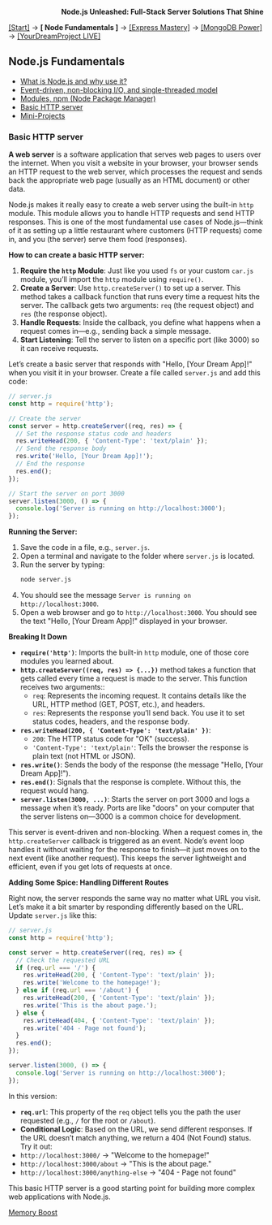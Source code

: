 **<p align="right">Node.js Unleashed: Full-Stack Server Solutions That Shine</p>**

[[Start]](../Introduction.md) → **[ Node Fundamentals ]** → [[Express Mastery]](#express) → [[MongoDB Power]](#mongodb) → [[YourDreamProject LIVE]](#project)

## Node.js Fundamentals
* [What is Node.js and why use it?](1-1.md)
* [Event-driven, non-blocking I/O, and single-threaded model](1-2.md)
* [Modules, npm (Node Package Manager)](1-3.md)
* [Basic HTTP server](#Basic-HTTP-server)
* [Mini-Projects](1-5.md)

### Basic HTTP server

**A web server** is a software application that serves web pages to users over the internet. When you visit a website in your browser, your browser sends an HTTP request to the web server, which processes the request and sends back the appropriate web page (usually as an HTML document) or other data.

Node.js makes it really easy to create a web server using the built-in `http` module. This module allows you to handle HTTP requests and send HTTP responses. This is one of the most fundamental use cases of Node.js—think of it as setting up a little restaurant where customers (HTTP requests) come in, and you (the server) serve them food (responses).

**How to can create a basic HTTP server:**

1. **Require the `http` Module**: Just like you used `fs` or your custom `car.js` module, you’ll import the `http` module using `require()`.
2. **Create a Server**: Use `http.createServer()` to set up a server. This method takes a callback function that runs every time a request hits the server. The callback gets two arguments: `req` (the request object) and `res` (the response object).
3. **Handle Requests**: Inside the callback, you define what happens when a request comes in—e.g., sending back a simple message.
4. **Start Listening**: Tell the server to listen on a specific port (like 3000) so it can receive requests.

Let’s create a basic server that responds with "Hello, [Your Dream App]!" when you visit it in your browser. Create a file called `server.js` and add this code:

```javascript
// server.js
const http = require('http');

// Create the server
const server = http.createServer((req, res) => {
  // Set the response status code and headers
  res.writeHead(200, { 'Content-Type': 'text/plain' });
  // Send the response body
  res.write('Hello, [Your Dream App]!');
  // End the response
  res.end();
});

// Start the server on port 3000
server.listen(3000, () => {
  console.log('Server is running on http://localhost:3000');
});
```
**Running the Server:**
1. Save the code in a file, e.g., `server.js`.
2. Open a terminal and navigate to the folder where `server.js` is located.
3. Run the server by typing:
   ```bash
   node server.js
   ```
4. You should see the message `Server is running on http://localhost:3000`.
5. Open a web browser and go to `http://localhost:3000`. You should see the text "Hello, [Your Dream App]!" displayed in your browser.

**Breaking It Down**
- **`require('http')`**: Imports the built-in `http` module, one of those core modules you learned about.
- **`http.createServer((req, res) => {...})`**  method takes a function that gets called every time a request is made to the server. This function receives two arguments::
  - `req`: Represents the incoming request. It contains details like the URL, HTTP method (GET, POST, etc.), and headers.
  - `res`: Represents the response you’ll send back. You use it to set status codes, headers, and the response body.
- **`res.writeHead(200, { 'Content-Type': 'text/plain' })`**:
  - `200`: The HTTP status code for "OK" (success).
  - `'Content-Type': 'text/plain'`: Tells the browser the response is plain text (not HTML or JSON).
- **`res.write()`**: Sends the body of the response (the message "Hello, [Your Dream App]!").
- **`res.end()`**: Signals that the response is complete. Without this, the request would hang.
- **`server.listen(3000, ...)`**: Starts the server on port 3000 and logs a message when it’s ready. Ports are like "doors" on your computer that the server listens on—3000 is a common choice for development.

This server is event-driven and non-blocking. When a request comes in, the `http.createServer` callback is triggered as an event. Node’s event loop handles it without waiting for the response to finish—it just moves on to the next event (like another request). This keeps the server lightweight and efficient, even if you get lots of requests at once.

**Adding Some Spice: Handling Different Routes**

Right now, the server responds the same way no matter what URL you visit. Let’s make it a bit smarter by responding differently based on the URL. Update `server.js` like this:

```javascript
// server.js
const http = require('http');

const server = http.createServer((req, res) => {
  // Check the requested URL
  if (req.url === '/') {
    res.writeHead(200, { 'Content-Type': 'text/plain' });
    res.write('Welcome to the homepage!');
  } else if (req.url === '/about') {
    res.writeHead(200, { 'Content-Type': 'text/plain' });
    res.write('This is the about page.');
  } else {
    res.writeHead(404, { 'Content-Type': 'text/plain' });
    res.write('404 - Page not found');
  }
  res.end();
});

server.listen(3000, () => {
  console.log('Server is running on http://localhost:3000');
});
```
In this version:
- **`req.url`**: This property of the `req` object tells you the path the user requested (e.g., `/` for the root or `/about`).
- **Conditional Logic**: Based on the URL, we send different responses. If the URL doesn’t match anything, we return a 404 (Not Found) status.<br />
Try it out:
- `http://localhost:3000/` → "Welcome to the homepage!"
- `http://localhost:3000/about` → "This is the about page."
- `http://localhost:3000/anything-else` → "404 - Page not found"

This basic HTTP server is a good starting point for building more complex web applications with Node.js. 

[Memory Boost](1-4MB.md)
